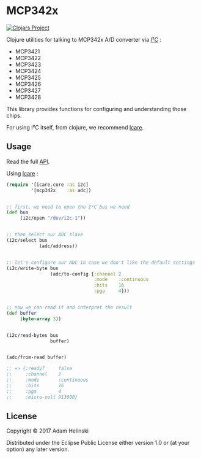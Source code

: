 # MCP342x

[![Clojars
Project](https://img.shields.io/clojars/v/dvlopt/mcp342x.svg)](https://clojars.org/dvlopt/mcp342x)

Clojure utilities for talking to MCP342x A/D converter via
[I²C](https://en.wikipedia.org/wiki/I%C2%B2C) :

- MCP3421
- MCP3422
- MCP3423
- MCP3424
- MCP3425
- MCP3426
- MCP3427
- MCP3428

This library provides functions for configuring and understanding those chips.

For using I²C itself, from clojure, we recommend
[Icare](https://github.com/dvlopt/icare).

## Usage

Read the full [API](https://dvlopt.github.io/doc/mcp342x.clj/index.html).

Using [Icare](https://github.com/dvlopt/icare) :

```clj
(require '[icare.core :as i2c]
         '[mcp342x    :as adc])


;; first, we need to open the I²C bus we need
(def bus
     (i2c/open "/dev/i2c-1"))


;; then select our ADC slave
(i2c/select bus
            (adc/address))


;; let's configure our ADC in case we don't like the default settings
(i2c/write-byte bus
                (adc/to-config {:channel 2
                                :mode    :continuous
                                :bits    16
                                :pga     4}))


;; now we can read it and interpret the result
(def buffer
     (byte-array 3))


(i2c/read-bytes bus
                buffer)


(adc/from-read buffer)

;; => {:ready?     false
;;     :channel    2
;;     :mode       :continuous
;;     :bits       16
;;     :pga        4
;;     :micro-volt 913000}
```

## License

Copyright © 2017 Adam Helinski

Distributed under the Eclipse Public License either version 1.0 or (at
your option) any later version.
